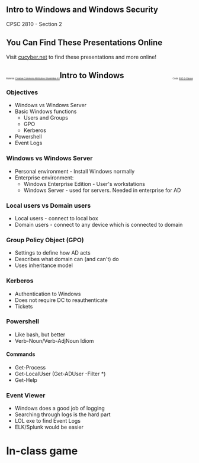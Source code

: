 ## Intro to Windows and Windows Security

CPSC 2810 - Section 2


## You Can Find These Presentations Online

Visit [cucyber.net](https://cucyber.net/) to find these presentations and more online!

<span style="padding-top: 6em; font-size: 0.4em; float: left;">Material: <a href="https://tldrlegal.com/license/creative-commons-attribution-sharealike-4.0-international-(cc-by-sa-4.0)">Creative Commons Attribution-ShareAlike 4.0</a></span><span style="padding-top: 6em; font-size: 0.4em; float: right;">Code: <a href="https://tldrlegal.com/license/bsd-2-clause-license-(freebsd)">BSD 2-Clause</a></span>



## Intro to Windows


### Objectives

* Windows vs Windows Server
* Basic Windows functions
	- Users and Groups
	- GPO
	- Kerberos
* Powershell
* Event Logs


### Windows vs Windows Server

* Personal environment - Install Windows normally
* Enterprise environment:
	- Windows Enterprise Edition - User's workstations
	- Windows Server - used for servers. Needed in enterprise for AD


### Local users vs Domain users

* Local users - connect to local box
* Domain users - connect to any device which is connected to domain


### Group Policy Object (GPO)

* Settings to define how AD acts
* Describes what domain can (and can't) do
* Uses inheritance model


### Kerberos

* Authentication to Windows
* Does not require DC to reauthenticate
* Tickets


### Powershell

* Like bash, but better
* Verb-Noun/Verb-AdjNoun Idiom


#### Commands

* Get-Process
* Get-LocalUser (Get-ADUser -Filter *)
* Get-Help


### Event Viewer

* Windows does a good job of logging
* Searching through logs is the hard part
* LOL exe to find Event Logs
* ELK/Splunk would be easier



# In-class game

